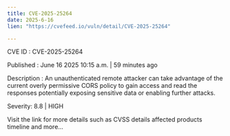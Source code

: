 ```yaml
---
title: CVE-2025-25264
date: 2025-6-16
lien: "https://cvefeed.io/vuln/detail/CVE-2025-25264"

---
```


CVE ID : CVE-2025-25264

Published :  June 16
2025
10:15 a.m. | 59 minutes ago

Description : An unauthenticated remote attacker can take advantage of the current overly permissive CORS policy to gain access and read the responses
potentially exposing sensitive data or enabling further attacks.

Severity: 8.8 | HIGH

Visit the link for more details
such as CVSS details
affected products
timeline
and more...
